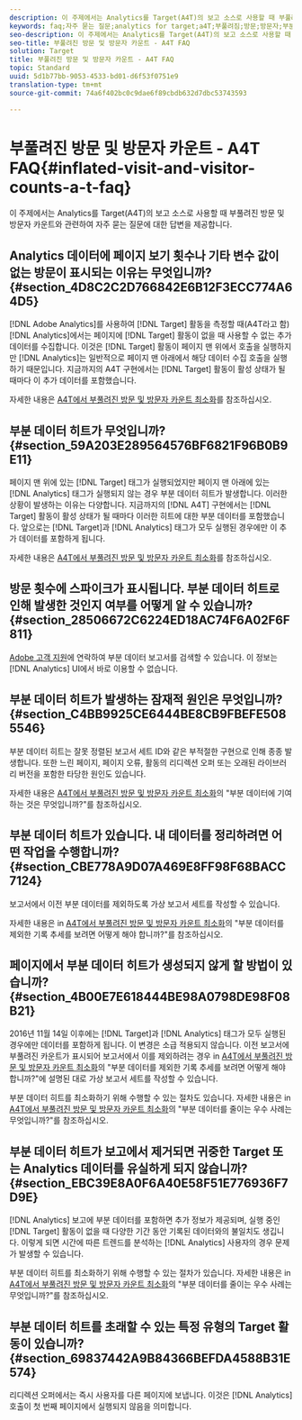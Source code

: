 ```yaml
---
description: 이 주제에서는 Analytics를 Target(A4T)의 보고 소스로 사용할 때 부풀려진 방문 및 방문자 카운트와 관련하여 자주 묻는 질문에 대한 답변을 제공합니다.
keywords: faq;자주 묻는 질문;analytics for target;a4T;부풀려짐;방문;방문자;부분 히트;고립됨;고아;partial-hit
seo-description: 이 주제에서는 Analytics를 Target(A4T)의 보고 소스로 사용할 때 부풀려진 방문 및 방문자 카운트와 관련하여 자주 묻는 질문에 대한 답변을 제공합니다.
seo-title: 부풀려진 방문 및 방문자 카운트 - A4T FAQ
solution: Target
title: 부풀려진 방문 및 방문자 카운트 - A4T FAQ
topic: Standard
uuid: 5d1b77bb-9053-4533-bd01-d6f53f0751e9
translation-type: tm+mt
source-git-commit: 74a6f402bc0c9dae6f89cbdb632d7dbc53743593

---
```



# 부풀려진 방문 및 방문자 카운트 - A4T FAQ{#inflated-visit-and-visitor-counts-a-t-faq}

이 주제에서는 Analytics를 Target(A4T)의 보고 소스로 사용할 때 부풀려진 방문 및 방문자 카운트와 관련하여 자주 묻는 질문에 대한 답변을 제공합니다.

## Analytics 데이터에 페이지 보기 횟수나 기타 변수 값이 없는 방문이 표시되는 이유는 무엇입니까? {#section_4D8C2C2D766842E6B12F3ECC774A64D5}

[!DNL Adobe Analytics]를 사용하여 [!DNL Target] 활동을 측정할 때(A4T라고 함) [!DNL Analytics]에서는 페이지에 [!DNL Target] 활동이 없을 때 사용할 수 없는 추가 데이터를 수집합니다. 이것은 [!DNL Target] 활동이 페이지 맨 위에서 호출을 실행하지만 [!DNL Analytics]는 일반적으로 페이지 맨 아래에서 해당 데이터 수집 호출을 실행하기 때문입니다. 지금까지의 A4T 구현에서는 [!DNL Target] 활동이 활성 상태가 될 때마다 이 추가 데이터를 포함했습니다.

자세한 내용은 [A4T에서 부풀려진 방문 및 방문자 카운트 최소화](../../../c-integrating-target-with-mac/a4t/c-a4t-troubleshooting/minimizing-inflated-visit-and-visitor-counts-a4t.md#concept_A515C2DE126E44B6AD97754C2C6D5235)를 참조하십시오.

## 부분 데이터 히트가 무엇입니까? {#section_59A203E289564576BF6821F96B0B9E11}

페이지 맨 위에 있는 [!DNL Target] 태그가 실행되었지만 페이지 맨 아래에 있는 [!DNL Analytics] 태그가 실행되지 않는 경우 부분 데이터 히트가 발생합니다. 이러한 상황이 발생하는 이유는 다양합니다. 지금까지의 [!DNL A4T] 구현에서는 [!DNL Target] 활동이 활성 상태가 될 때마다 이러한 히트에 대한 부분 데이터를 포함했습니다. 앞으로는 [!DNL Target]과 [!DNL Analytics] 태그가 모두 실행된 경우에만 이 추가 데이터를 포함하게 됩니다.

자세한 내용은 [A4T에서 부풀려진 방문 및 방문자 카운트 최소화](../../../c-integrating-target-with-mac/a4t/c-a4t-troubleshooting/minimizing-inflated-visit-and-visitor-counts-a4t.md#concept_A515C2DE126E44B6AD97754C2C6D5235)를 참조하십시오.

## 방문 횟수에 스파이크가 표시됩니다. 부분 데이터 히트로 인해 발생한 것인지 여부를 어떻게 알 수 있습니까? {#section_28506672C6224ED18AC74F6A02F6F811}

[Adobe 고객 지원](../../../cmp-resources-and-contact-information.md#reference_ACA3391A00EF467B87930A450050077C)에 연락하여 부분 데이터 보고서를 검색할 수 있습니다. 이 정보는 [!DNL Analytics] UI에서 바로 이용할 수 없습니다.

## 부분 데이터 히트가 발생하는 잠재적 원인은 무엇입니까? {#section_C4BB9925CE6444BE8CB9FBEFE5085546}

부분 데이터 히트는 잘못 정렬된 보고서 세트 ID와 같은 부적절한 구현으로 인해 종종 발생합니다. 또한 느린 페이지, 페이지 오류, 활동의 리디렉션 오퍼 또는 오래된 라이브러리 버전을 포함한 타당한 원인도 있습니다.

자세한 내용은 [A4T에서 부풀려진 방문 및 방문자 카운트 최소화](../../../c-integrating-target-with-mac/a4t/c-a4t-troubleshooting/minimizing-inflated-visit-and-visitor-counts-a4t.md#concept_A515C2DE126E44B6AD97754C2C6D5235)의 &quot;부분 데이터에 기여하는 것은 무엇입니까?&quot;를 참조하십시오.

## 부분 데이터 히트가 있습니다. 내 데이터를 정리하려면 어떤 작업을 수행합니까? {#section_CBE778A9D07A469E8FF98F68BACC7124}

보고서에서 이전 부분 데이터를 제외하도록 가상 보고서 세트를 작성할 수 있습니다.

자세한 내용은 in [A4T에서 부풀려진 방문 및 방문자 카운트 최소화](../../../c-integrating-target-with-mac/a4t/c-a4t-troubleshooting/minimizing-inflated-visit-and-visitor-counts-a4t.md#concept_A515C2DE126E44B6AD97754C2C6D5235)의 &quot;부분 데이터를 제외한 기록 추세를 보려면 어떻게 해야 합니까?&quot;를 참조하십시오.

## 페이지에서 부분 데이터 히트가 생성되지 않게 할 방법이 있습니까? {#section_4B00E7E618444BE98A0798DE98F08B21}

2016년 11월 14일 이후에는 [!DNL Target]과 [!DNL Analytics] 태그가 모두 실행된 경우에만 데이터를 포함하게 됩니다. 이 변경은 소급 적용되지 않습니다. 이전 보고서에 부풀려진 카운트가 표시되어 보고서에서 이를 제외하려는 경우 in [A4T에서 부풀려진 방문 및 방문자 카운트 최소화](../../../c-integrating-target-with-mac/a4t/c-a4t-troubleshooting/minimizing-inflated-visit-and-visitor-counts-a4t.md#concept_A515C2DE126E44B6AD97754C2C6D5235)의 &quot;부분 데이터를 제외한 기록 추세를 보려면 어떻게 해야 합니까?&quot;에 설명된 대로 가상 보고서 세트를 작성할 수 있습니다.

부분 데이터 히트를 최소화하기 위해 수행할 수 있는 절차도 있습니다. 자세한 내용은 in [A4T에서 부풀려진 방문 및 방문자 카운트 최소화](../../../c-integrating-target-with-mac/a4t/c-a4t-troubleshooting/minimizing-inflated-visit-and-visitor-counts-a4t.md#concept_A515C2DE126E44B6AD97754C2C6D5235)의 &quot;부분 데이터를 줄이는 우수 사례는 무엇입니까?&quot;를 참조하십시오.

## 부분 데이터 히트가 보고에서 제거되면 귀중한 Target 또는 Analytics 데이터를 유실하게 되지 않습니까? {#section_EBC39E8A0F6A40E58F51E776936F7D9E}

[!DNL Analytics] 보고에 부분 데이터를 포함하면 추가 정보가 제공되며, 실행 중인 [!DNL Target] 활동이 없을 때 다양한 기간 동안 기록된 데이터와의 불일치도 생깁니다. 이렇게 되면 시간에 따른 트렌드를 분석하는 [!DNL Analytics] 사용자의 경우 문제가 발생할 수 있습니다.

부분 데이터 히트를 최소화하기 위해 수행할 수 있는 절차가 있습니다. 자세한 내용은 in [A4T에서 부풀려진 방문 및 방문자 카운트 최소화](../../../c-integrating-target-with-mac/a4t/c-a4t-troubleshooting/minimizing-inflated-visit-and-visitor-counts-a4t.md#concept_A515C2DE126E44B6AD97754C2C6D5235)의 &quot;부분 데이터를 줄이는 우수 사례는 무엇입니까?&quot;를 참조하십시오.

## 부분 데이터 히트를 초래할 수 있는 특정 유형의 Target 활동이 있습니까? {#section_69837442A9B84366BEFDA4588B31E574}

리디렉션 오퍼에서는 즉시 사용자를 다른 페이지에 보냅니다. 이것은 [!DNL Analytics] 호출이 첫 번째 페이지에서 실행되지 않음을 의미합니다.
